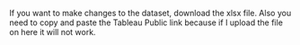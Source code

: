 If you want to make changes to the dataset, download the xlsx file. Also you need to copy and paste the Tableau Public link because if I upload the file on here it will not work. 
